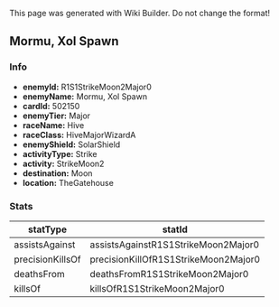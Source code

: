 <span class="wiki-builder">This page was generated with Wiki Builder. Do not change the format!</span>

## Mormu, Xol Spawn
### Info
* **enemyId:** R1S1StrikeMoon2Major0
* **enemyName:** Mormu, Xol Spawn
* **cardId:** 502150
* **enemyTier:** Major
* **raceName:** Hive
* **raceClass:** HiveMajorWizardA
* **enemyShield:** SolarShield
* **activityType:** Strike
* **activity:** StrikeMoon2
* **destination:** Moon
* **location:** TheGatehouse

### Stats
statType | statId
-------- | ------
assistsAgainst | assistsAgainstR1S1StrikeMoon2Major0
precisionKillsOf | precisionKillOfR1S1StrikeMoon2Major0
deathsFrom | deathsFromR1S1StrikeMoon2Major0
killsOf | killsOfR1S1StrikeMoon2Major0

